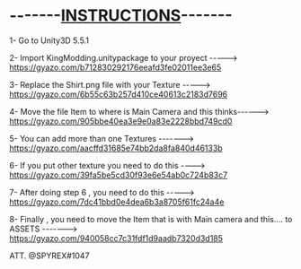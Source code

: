 <h1><strong>-------<ins>INSTRUCTIONS</ins>-------</strong></h1>

1- Go to Unity3D 5.5.1

2- Import KingModding.unitypackage to your proyect -----> https://gyazo.com/b712830292176eeafd3fe02011ee3e65

3- Replace the Shirt.png file with your Texture -----> https://gyazo.com/6b55c63b257d410ce40613c2183d7696

4- Move the file Item to where is Main Camera and this thinks------> https://gyazo.com/905bbe40ea3e9e0a83e2228bbd749cd0

5- You can add more than one Textures -------> https://gyazo.com/aacffd31685e74bb2da8fa840d46133b

6- If you put other texture you need to do this ----> https://gyazo.com/39fa5be5cd30f93e6e54ab0c724b83c7

7- After doing step 6 , you need to do this -----> https://gyazo.com/7dc41bbd0e4dea6b3a8705f61fc24a4e

8- Finally , you need to move the Item that is with Main camera and this.... to ASSETS -------> https://gyazo.com/940058cc7c31fdf1d9aadb7320d3d185

ATT. @SPYREX#1047
